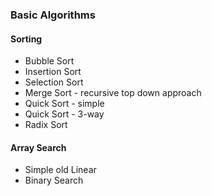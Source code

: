 ### Basic Algorithms
#### Sorting
- Bubble Sort
- Insertion Sort
- Selection Sort
- Merge Sort - recursive top down approach
- Quick Sort - simple
- Quick Sort - 3-way
- Radix Sort

#### Array Search
- Simple old Linear
- Binary Search
